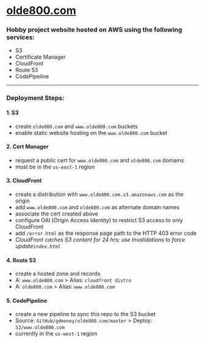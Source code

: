 # [olde800.com](https://olde800.com)

### Hobby project website hosted on AWS using the following services:

- S3
- Certificate Manager
- CloudFront
- Route 53
- CodePipeline

*****

### Deployment Steps:
#### 1. S3
- create `olde800.com` and `www.olde800.com` buckets
- enable static website hosting on the `www.olde800.com` bucket

#### 2. Cert Manager
- request a public cert for `www.olde800.com` and `olde800.com` domains
- must be in the `us-east-1` region

#### 3. CloudFront
- create a distribution with `www.olde800.com.s3.amazonaws.com` as the origin
- add `www.olde800.com` and `olde800.com` as alternate domain names
- associate the cert created above
- configure OAI (Origin Access Identity) to restrict S3 access to only CloudFront
- add `/error.html` as the response page path to the HTTP 403 error code
- *CloudFront caches S3 content for 24 hrs; use Invalidations to force update`index.html`*

#### 4. Route 53
- create a hosted zone and records
- A: `www.olde800.com` > Alias: `cloudfront distro`
- A: `olde800.com` > Alias: `www.olde800.com`

#### 5. CodePipeline
- create a new pipeline to sync this repo to the S3 bucket
- Source: `GitHub/gdmoney/olde800.com/master` > Deploy: `S3/www.olde800.com`
- currently in the `us-west-1` region
